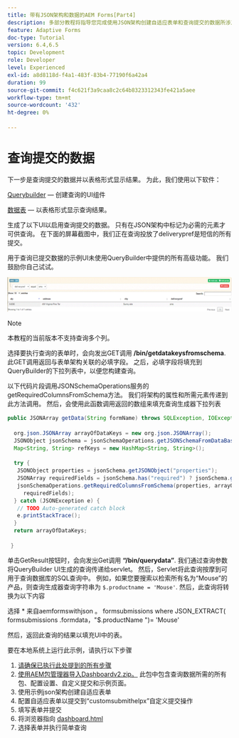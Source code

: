 ```yaml
---
title: 带有JSON架构和数据的AEM Forms[Part4]
description: 多部分教程将指导您完成使用JSON架构创建自适应表单和查询提交的数据所涉及的步骤。
feature: Adaptive Forms
doc-type: Tutorial
version: 6.4,6.5
topic: Development
role: Developer
level: Experienced
exl-id: a8d8118d-f4a1-483f-83b4-77190f6a42a4
duration: 99
source-git-commit: f4c621f3a9caa8c2c64b8323312343fe421a5aee
workflow-type: tm+mt
source-wordcount: '432'
ht-degree: 0%

---
```


# 查询提交的数据


下一步是查询提交的数据并以表格形式显示结果。 为此，我们使用以下软件：

[Querybuilder](https://querybuilder.js.org/)  — 创建查询的UI组件

[数据表](https://datatables.net/) — 以表格形式显示查询结果。

生成了以下UI以启用查询提交的数据。 只有在JSON架构中标记为必需的元素才可供查询。 在下面的屏幕截图中，我们正在查询投放了deliverypref是短信的所有提交。

用于查询已提交数据的示例UI未使用QueryBuilder中提供的所有高级功能。 我们鼓励你自己试试。

![querybuilder](assets/querybuilderui.gif)

>[!NOTE]
>
>本教程的当前版本不支持查询多个列。

选择要执行查询的表单时，会向发出GET调用 **/bin/getdatakeysfromschema**. 此GET调用返回与表单架构关联的必填字段。 之后，必填字段将填充到QueryBuilder的下拉列表中，以便您构建查询。

以下代码片段调用JSONSchemaOperations服务的getRequiredColumnsFromSchema方法。 我们将架构的属性和所需元素传递到此方法调用。 然后，会使用此函数调用返回的数组来填充查询生成器下拉列表

```java
public JSONArray getData(String formName) throws SQLException, IOException {

  org.json.JSONArray arrayOfDataKeys = new org.json.JSONArray();
  JSONObject jsonSchema = jsonSchemaOperations.getJSONSchemaFromDataBase(formName);
  Map<String, String> refKeys = new HashMap<String, String>();

  try {
   JSONObject properties = jsonSchema.getJSONObject("properties");
   JSONArray requiredFields = jsonSchema.has("required") ? jsonSchema.getJSONArray("required") : null;
   jsonSchemaOperations.getRequiredColumnsFromSchema(properties, arrayOfDataKeys, "", jsonSchema, refKeys,
     requiredFields);
  } catch (JSONException e) {
   // TODO Auto-generated catch block
   e.printStackTrace();
  }
  return arrayOfDataKeys;

 }
```

单击GetResult按钮时，会向发出Get调用 **“/bin/querydata”**. 我们通过查询参数将QueryBuilder UI生成的查询传递给servlet。 然后，Servlet将此查询按摩到可用于查询数据库的SQL查询中。 例如，如果您要搜索以检索所有名为“Mouse”的产品，则查询生成器查询字符串为 `$.productname = 'Mouse'`. 然后，此查询将转换为以下内容

选择 &#42; 来自aemformswithjson 。  formsubmissions where JSON_EXTRACT( formsubmissions .formdata，&quot;$.productName &quot;)= &#39;Mouse&#39;

然后，返回此查询的结果以填充UI中的表。

要在本地系统上运行此示例，请执行以下步骤

1. [请确保已执行此处提到的所有步骤](part2.md)
1. [使用AEM包管理器导入Dashboardv2.zip。](assets/dashboardv2.zip) 此包中包含查询数据所需的所有包、配置设置、自定义提交和示例页面。
1. 使用示例json架构创建自适应表单
1. 配置自适应表单以提交到“customsubmithelpx”自定义提交操作
1. 填写表单并提交
1. 将浏览器指向 [dashboard.html](http://localhost:4502/content/AemForms/dashboard.html)
1. 选择表单并执行简单查询
